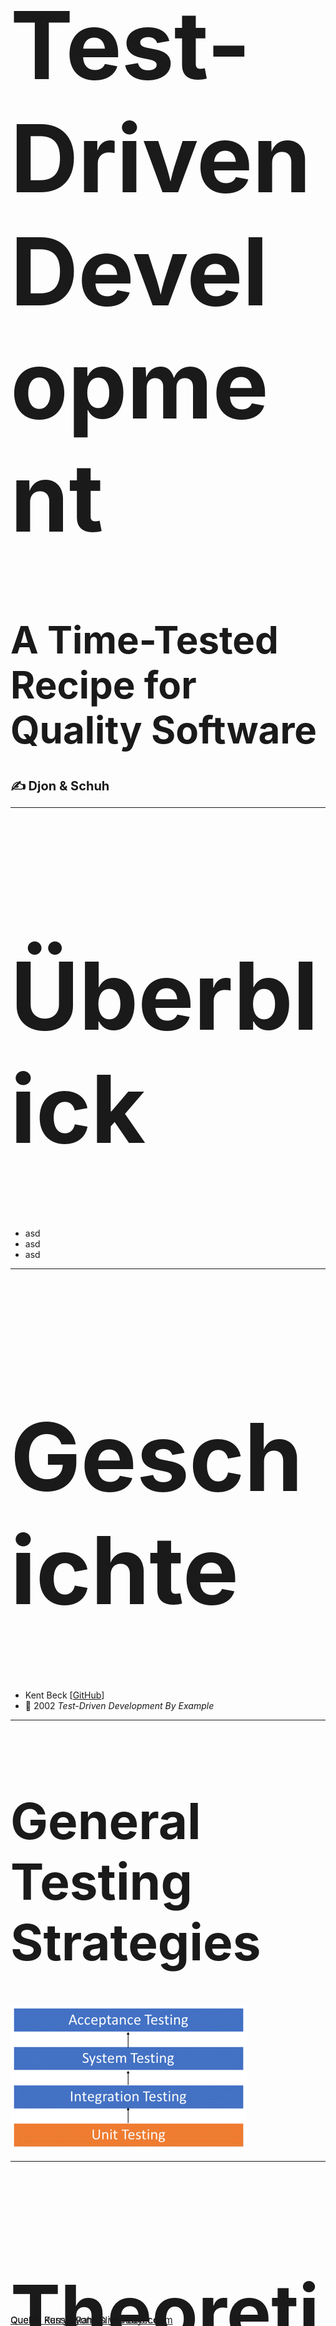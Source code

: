 <h1 style="font-size: 150px;">Test-Driven Development</h1>
<h1 style="font-size: 60px;">A Time-Tested Recipe for Quality Software</h1>
<h1 style="font-size: 20px; ">✍️ Djon & Schuh</h1>

---

<h1 style="font-size: 150px;">Überblick</h1>

- asd
- asd 
- asd

---

<h1 style="font-size: 150px;">Geschichte</h1>

- Kent Beck [[GitHub](https://github.com/KentBeck)]
- 📖 2002 _Test-Driven Development By Example_

---

<h1 style="font-size: 80px;">General Testing Strategies</h1>

<img width="75%" src="./assets/testing.png" alt="drawing"/>

---

<h1 style="font-size: 120px;">Theoretische Anwendung</h1>
<h1 style="font-size: 60px;">3 Schritte des TDD</h1>

---

<h1 style="font-size: 90px;">The “RED TEST” Stage</h1>

- Implementierung eines fehlschlagenden Tests

---

<h1 style="font-size: 90px;">The “GREEN TEST” stage</h1>

- So wenig Code wie möglich schreiben
  
---

<h1 style="font-size: 90px;">The Refactoring Stage</h1>

- Refaktorieren des neuen Codes
  
---

<img width="75%" src="./assets/TDD_diagram.png" alt="drawing"/>

---

<h1 style="font-size: 100px;">The pleasant side effects of TDD</h1>

_**TDD is a code design technique, not a testing technique. The resulting tests are, in fact, “only a pleasant side effect.”**_

---

<h1 style="font-size: 150px;">Die Vorteile von TDD</h1>

---

<div style="position: absolute; top: -275%; left: -15%">Die Vorteile von TDD</div>
- Gewährleistung der Integrität beim Hinzufügen neuer Features

---

<div style="position: absolute; top: -275%; left: -15%">Die Vorteile von TDD</div>
- Steigerung der Produktivität durch klare Zielsetzung

---

<div style="position: absolute; top: -40vh; left: -10vw">Die Vorteile von TDD</div>
- Kann als Vertragsbasis mit Endkunden dienen


---

<h1 style="font-size: 150px;">The Different Styles Of TDD</h1>

---

<h1 style="font-size: 150px;">Die Vorteile von TDD</h1>

<img width="75%" src="./assets/effects_tdd.png" alt="drawing"/>

---

<a style="font-size: 15px; position: absolute; bottom: 0px;" href="https://slideplayer.com/slide/6673407/">Quelle: Kerry Lyons SlidePLayer.com </a>

---

### Fith

---

### JEST

---

### Warum wir uns für Jest entschieden haben

---

<section>
<h2>Title of first vertical slide</h2>
 The body of the first slide
</section>
<section>
<h2>Title of second vertical slide</h2>
 The body of the second vertical slide
</section>

---

### a breeze to set up

- sehr einfach aufzusetzen
- wird in create-react-app mitgeliefert

---

### blazingly fast


---

### comes with batteries included

---

### TypeScript support

---

### Jest has got you covered

Jest has built-in coverage reports. 

---

## Coding Example

<a href="www.google.com">GithubLink to code along</a>

---








## Das 2,4GHz Band
##### Das am besten bekannte ISM-Band

Verwendet in: <br/>
 WLAN, Zigbee, Bluetooth, Mikrowellen, Babytelefone, Garagenöffner, usw...

---
### Das 2,4GHz Band
- besteht aus 14 Kanälen
- ein Kanal ist 22 Mhz "breit"
![](./assets/ism_24.jpg)

<a style="font-size: 15px; position: absolute; bottom: 0px;" href="https://www.youtube.com/watch?v=0THHRsYX99A">Quelle: Russel Raham youtube.com </a>

---
### Was bringt die Zukunft?

- FCC gibt das 6GHz Band frei
- Wifi bekommt dadurch einen Frequenzbereich für sich selbst
- Wifi 6e verwendet Frequenzen zwischen 5,925 und 7,125 GHz

---
### **Links zu weiteren Informationsquellen**
<div style="display: flex; flex-direction: column; text-align: start;">
<a style="font-size: 50px; margin-bottom: 20px;" href="https://blogs.arubanetworks.com/corporate/history-is-being-made-whats-happening-with-6-ghz/">Blogartikel zu 6GHz ISM Band...</a> <br/>
<a style="font-size: 50px; margin-bottom: 20px;" href="https://www.youtube.com/watch?v=0THHRsYX99A">2,4GHz Band genauer...</a>
<a style="font-size: 50px; margin-bottom: 20px;" href="https://www.youtube.com/watch?v=f2nZdkTxCEE">ISM Bands zusammengefasst...</a>
</div>